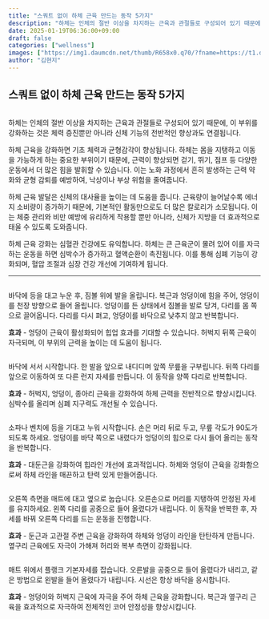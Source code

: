 ```yaml
---
title: "스쿼트 없이 하체 근육 만드는 동작 5가지"
description: "하체는 인체의 절반 이상을 차지하는 근육과 관절들로 구성되어 있기 때문에, 이 부위를 강화하는 것은 체력 증진뿐만 아니라 신체 기능의 전반적인 향상과도 연결됩니다."
date: 2025-01-19T06:36:00+09:00
draft: false
categories: ["wellness"]
images: ["https://img1.daumcdn.net/thumb/R658x0.q70/?fname=https://t1.daumcdn.net/news/202412/10/tenbody/20241210073007596czoe.jpg", "https://t1.daumcdn.net/news/202412/10/tenbody/20241210073007833bjnl.gif", "https://t1.daumcdn.net/news/202412/10/tenbody/20241210073008151nfsb.gif", "https://t1.daumcdn.net/news/202412/10/tenbody/20241210073008521cteb.gif", "https://t1.daumcdn.net/news/202412/10/tenbody/20241210073008818zbyb.gif"]
author: "김현지"
---
```


<h2 >스쿼트 없이 하체 근육 만드는 동작 5가지</h2> <figure ><img src="https://img1.daumcdn.net/thumb/R658x0.q70/?fname=https://t1.daumcdn.net/news/202412/10/tenbody/20241210073007596czoe.jpg" alt=""/></figure> <p>하체는 인체의 절반 이상을 차지하는 근육과 관절들로 구성되어 있기 때문에, 이 부위를 강화하는 것은 체력 증진뿐만 아니라 신체 기능의 전반적인 향상과도 연결됩니다.</p> <p>하체 근육을 강화하면 기초 체력과 균형감각이 향상됩니다. 하체는 몸을 지탱하고 이동을 가능하게 하는 중요한 부위이기 때문에, 근력이 향상되면 걷기, 뛰기, 점프 등 다양한 운동에서 더 많은 힘을 발휘할 수 있습니다. 이는 노화 과정에서 흔히 발생하는 근력 약화와 균형 감퇴를 예방하여, 낙상이나 부상 위험을 줄여줍니다.</p> <p>하체 근육 발달은 신체의 대사율을 높이는 데 도움을 줍니다. 근육량이 늘어날수록 에너지 소비량이 증가하기 때문에, 기본적인 활동만으로도 더 많은 칼로리가 소모됩니다. 이는 체중 관리와 비만 예방에 유리하게 작용할 뿐만 아니라, 신체가 지방을 더 효과적으로 태울 수 있도록 도와줍니다.</p> <p>하체 근육 강화는 심혈관 건강에도 유익합니다. 하체는 큰 근육군이 몰려 있어 이를 자극하는 운동을 하면 심박수가 증가하고 혈액순환이 촉진됩니다. 이를 통해 심폐 기능이 강화되며, 혈압 조절과 심장 건강 개선에 기여하게 됩니다.</p> <hr /> <figure ><img src="https://t1.daumcdn.net/news/202412/10/tenbody/20241210073007833bjnl.gif" alt=""/></figure> <p>바닥에 등을 대고 누운 후, 짐볼 위에 발을 올립니다. 복근과 엉덩이에 힘을 주어, 엉덩이를 천장 방향으로 들어 올립니다. 엉덩이를 든 상태에서 짐볼을 발로 당겨, 다리를 몸 쪽으로 끌어옵니다. 다리를 다시 펴고, 엉덩이를 바닥으로 낮추지 않고 반복합니다.</p> <p><strong>효과</strong> - 엉덩이 근육이 활성화되어 힙업 효과를 기대할 수 있습니다. 허벅지 뒤쪽 근육이 자극되며, 이 부위의 근력을 높이는 데 도움이 됩니다.</p> <figure ><img src="https://t1.daumcdn.net/news/202412/10/tenbody/20241210073008151nfsb.gif" alt=""/></figure> <p>바닥에 서서 시작합니다. 한 발을 앞으로 내디디며 앞쪽 무릎을 구부립니다. 뒤쪽 다리를 앞으로 이동하여 또 다른 런지 자세를 만듭니다. 이 동작을 양쪽 다리로 반복합니다.</p> <p><strong>효과</strong> - 허벅지, 엉덩이, 종아리 근육을 강화하여 하체 근력을 전반적으로 향상시킵니다. 심박수를 올리며 심폐 지구력도 개선될 수 있습니다.</p> <figure ><img src="https://t1.daumcdn.net/news/202412/10/tenbody/20241210073008521cteb.gif" alt=""/></figure> <p>소파나 벤치에 등을 기대고 누워 시작합니다. 손은 머리 뒤로 두고, 무릎 각도가 90도가 되도록 하세요. 엉덩이를 바닥 쪽으로 내렸다가 엉덩이의 힘으로 다시 들어 올리는 동작을 반복합니다.</p> <p><strong>효과</strong> - 대둔근을 강화하여 힙라인 개선에 효과적입니다. 하체와 엉덩이 근육을 강화함으로써 하체 라인을 매끈하고 탄력 있게 만들어줍니다.</p> <figure ><img src="https://t1.daumcdn.net/news/202412/10/tenbody/20241210073008818zbyb.gif" alt=""/></figure> <p>오른쪽 측면을 매트에 대고 옆으로 눕습니다. 오른손으로 머리를 지탱하여 안정된 자세를 유지하세요. 왼쪽 다리를 공중으로 들어 올렸다가 내립니다. 이 동작을 반복한 후, 자세를 바꿔 오른쪽 다리를 드는 운동을 진행합니다.</p> <p><strong>효과</strong> - 둔근과 고관절 주변 근육을 강화하여 하체와 엉덩이 라인을 탄탄하게 만듭니다. 옆구리 근육에도 자극이 가해져 허리와 복부 측면이 강화됩니다.</p> <figure ><img src="https://t1.daumcdn.net/news/202412/10/tenbody/20241210073009248gsat.gif" alt=""/></figure> <p>매트 위에서 플랭크 기본자세를 잡습니다. 오른발을 공중으로 들어 올렸다가 내리고, 같은 방법으로 왼발을 들어 올렸다가 내립니다. 시선은 항상 바닥을 응시합니다.</p> <p><strong>효과</strong> - 엉덩이와 허벅지 근육에 자극을 주어 하체 근육을 강화합니다. 복근과 옆구리 근육을 효과적으로 자극하여 전체적인 코어 안정성을 향상시킵니다.</p>